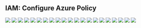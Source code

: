 ## IAM:  Configure Azure Policy

<img src="/assets/images/IAM AZ Policy 1.png">
<img src="/assets/images/IAM AZ Policy 2.png">
<img src="/assets/images/IAM AZ Policy 31.png">
<img src="/assets/images/IAM AZ Policy 4.png">
<img src="/assets/images/IAM AZ Policy 51.png">
<img src="/assets/images/IAM AZ Policy 6.png">
<img src="/assets/images/IAM AZ Policy 7.png">
<img src="/assets/images/IAM AZ Policy 8.png">
<img src="/assets/images/IAM AZ Policy 9.png">
<img src="/assets/images/IAM AZ Policy 10.png">
<img src="/assets/images/IAM AZ Policy 11.png">
<img src="/assets/images/IAM AZ Policy 12.png">
<img src="/assets/images/IAM AZ Policy 13.png">
<img src="/assets/images/IAM AZ Policy 14.png">
<img src="/assets/images/IAM AZ Policy 15.png">
<img src="/assets/images/IAM AZ Policy 16.png">
<img src="/assets/images/IAM AZ Policy 17.png">
<img src="/assets/images/IAM AZ Policy 18.png">
<img src="/assets/images/IAM AZ Policy 19.png">
<img src="/assets/images/IAM AZ Policy 20.png">
<img src="/assets/images/IAM AZ Policy 21.png">



